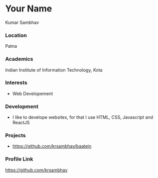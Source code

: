 # Your Name

Kumar Sambhav

### Location

Patna

### Academics

Indian Institute of Information Technology, Kota

### Interests

- Web Developement

### Development

- I like to develope websites, for that I use HTML, CSS, Javascript and ReactJS

### Projects

- https://github.com/krsambhav/baatein

### Profile Link

https://github.com/krsambhav
